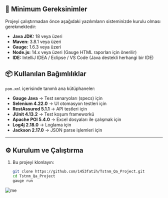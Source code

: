 ## 🚀 Minimum Gereksinimler

Projeyi çalıştırmadan önce aşağıdaki yazılımların sisteminizde kurulu olması gerekmektedir:

- **Java JDK:** 18 veya üzeri  
- **Maven:** 3.8.1 veya üzeri  
- **Gauge:** 1.6.3 veya üzeri  
- **Node.js:** 14.x veya üzeri (Gauge HTML raporları için önerilir)  
- **IDE:** IntelliJ IDEA / Eclipse / VS Code (Java destekli herhangi bir IDE)  

## 📦 Kullanılan Bağımlılıklar

`pom.xml` içerisinde tanımlı ana kütüphaneler:  

- **Gauge Java** → Test senaryoları (specs) için  
- **Selenium 4.22.0** → UI otomasyon testleri için  
- **RestAssured 5.1.1** → API testleri için  
- **JUnit 4.13.2** → Test koşum frameworkü  
- **Apache POI 5.4.0** → Excel dosyaları ile çalışmak için  
- **Log4j 2.18.0** → Loglama için  
- **Jackson 2.17.0** → JSON parse işlemleri için  

---

## ⚙️ Kurulum ve Çalıştırma

1. Bu projeyi klonlayın:  
   ```bash
   git clone https://github.com/1453fatih/Tstnm_Qa_Project.git
   cd Tstnm_Qa_Project
   gauge run

![me](https://github.com/1453fatih/Tstnm_Qa_Project/blob/main/ezgif-4787e0d369670b.gif)
